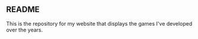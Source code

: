 <link rel="stylesheet" type="text/css" href="https://ryanyearsley.github.io/style.css">

## README  
  
This is the repository for my website that displays the games I've developed over the years.
